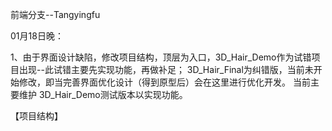前端分支--Tangyingfu

01月18日晚：

1、由于界面设计缺陷，修改项目结构，顶层为入口，3D_Hair_Demo作为试错项目出现--此试错主要先实现功能，再做补足；
3D_Hair_Final为纠错版，当前未开始修改，即当完善界面优化设计（得到原型后）会在这里进行优化开发。
当前主要维护 3D_Hair_Demo测试版本以实现功能。

【项目结构】



